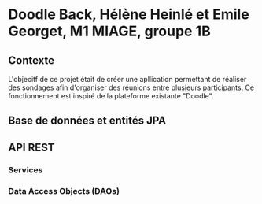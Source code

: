 # Doodle Back, Hélène Heinlé et Emile Georget, M1 MIAGE, groupe 1B


## Contexte

L'objecitf de ce projet était de créer une apllication permettant de réaliser des sondages afin d'organiser des réunions entre plusieurs participants. Ce fonctionnement est inspiré de la plateforme existante "Doodle".

## Base de données et entités JPA


## API REST

### Services


### Data Access Objects (DAOs)



